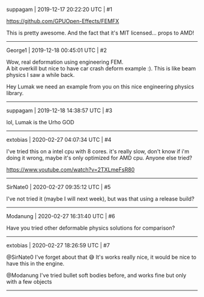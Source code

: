 suppagam | 2019-12-17 20:22:20 UTC | #1

https://github.com/GPUOpen-Effects/FEMFX

This is pretty awesome. And the fact that it's MIT licensed... props to AMD!

-------------------------

George1 | 2019-12-18 00:45:01 UTC | #2

Wow, real deformation using engineering FEM.  
A bit overkill but nice to have car crash deform example :).   This is like beam physics I saw a while back. 

Hey Lumak we need an example from you on this nice engineering physics library.

-------------------------

suppagam | 2019-12-18 14:38:57 UTC | #3

lol, Lumak is the Urho GOD

-------------------------

extobias | 2020-02-27 04:07:34 UTC | #4

I've tried this on a intel cpu with 8 cores. it's really slow, don't know if i'm doing it wrong, maybe it's only optimized for AMD cpu. Anyone else tried?

https://www.youtube.com/watch?v=2TXLmeFsR80

-------------------------

SirNate0 | 2020-02-27 09:35:12 UTC | #5

I've not tried it (maybe I will next week), but was that using a release build?

-------------------------

Modanung | 2020-02-27 16:31:40 UTC | #6

Have you tried other deformable physics solutions for comparison?

-------------------------

extobias | 2020-02-27 18:26:59 UTC | #7

@SirNate0 I've forget about that :sweat_smile:
It's works really nice, it would be nice to have this in the engine.

@Modanung I've tried bullet soft bodies before, and works fine but only with a few objects

-------------------------

